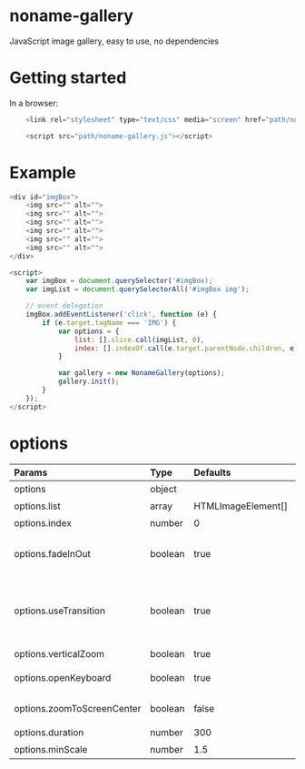 # noname-gallery
JavaScript image gallery, easy to use, no dependencies

# Getting started
In a browser:
```javascript
    <link rel="stylesheet" type="text/css" media="screen" href="path/noname-gallery.css">

    <script src="path/noname-gallery.js"></script>
```
	

	

# Example
```javascript
<div id="imgBox">
    <img src="" alt="">
    <img src="" alt="">
    <img src="" alt="">
    <img src="" alt="">
    <img src="" alt="">
    <img src="" alt="">
</div>

<script>
    var imgBox = document.querySelector('#imgBox);
    var imgList = document.querySelectorAll('#imgBox img');

    // event delegation
    imgBox.addEventListener('click', function (e) {
        if (e.target.tagName === 'IMG') {
            var options = {
                list: [].slice.call(imgList, 0),
                index: [].indexOf.call(e.target.parentNode.children, e.target)
            }

            var gallery = new NonameGallery(options);
            gallery.init();
        }
    });
</script>
```
# options
| Params | Type | Defaults | Description |
| :---- | :---- | :---- | :---- |
| options | object |  | 配置项 |
| options.list | array | HTMLImageElement[] | 图片列表，必填参数 |
| options.index | number | 0 | 索引 |
| options.fadeInOut | boolean | true | 动画淡入淡出，当缩略图和预览尺寸不匹配时，建议开启 |
| options.useTransition | boolean | true | 动画实现方式，默认使用CSS3 transition，使用requestAnimationFrame在部分手机浏览器上会有卡顿 |
| options.verticalZoom | boolean | true | 垂直滑动时缩小图片 |
| options.openKeyboard | boolean | true | 开启键盘控制，esc关闭画廊，方向键切换图片 |
| options.zoomToScreenCenter | boolean | false | 将放大区域移动至屏幕中心显示 |
| options.duration | number | 300 | 动画持续时间，单位ms |
| options.minScale | number | 1.5 | 最小放大倍数 |
